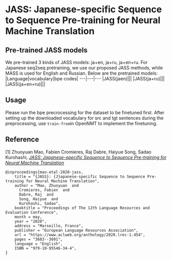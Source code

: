 # JASS: Japanese-specific Sequence to Sequence Pre-training for Neural Machine Translation

## Pre-trained JASS models
We pre-trained 3 kinds of JASS models: ja+en, ja+ru, ja+en+ru. For Japanese seq2seq pretraining, we use our proposed JASS methods, while MASS is used for English and Russian. Below are the pretrained models:
|Language|vocabulary|bpe codes|
---|---|---
|JASS(jaen)|||
|JASS(ja+ru)|||
|JASS(ja+en+ru)|||

## Usage
Please run the bpe precrocessing for the dataset to be finetuned first. After setting up the downloaded vocabulary for src and tgt sentences during the preprocessing, use ```train-from```in OpenNMT to implement the finetuning.  

## Reference
[1] Zhuoyuan Mao, Fabien Cromieres, Raj Dabre, Haiyue Song, Sadao Kurohashi, [*JASS: Japanese-specific Sequence to Sequence Pre-training for Neural Machine Translation*](https://www.aclweb.org/anthology/2020.lrec-1.454/)

```
@inproceedings{mao-etal-2020-jass,
    title = "{JASS}: {J}apanese-specific Sequence to Sequence Pre-training for Neural Machine Translation",
    author = "Mao, Zhuoyuan  and
      Cromieres, Fabien  and
      Dabre, Raj  and
      Song, Haiyue  and
      Kurohashi, Sadao",
    booktitle = "Proceedings of The 12th Language Resources and Evaluation Conference",
    month = may,
    year = "2020",
    address = "Marseille, France",
    publisher = "European Language Resources Association",
    url = "https://www.aclweb.org/anthology/2020.lrec-1.454",
    pages = "3683--3691",
    language = "English",
    ISBN = "979-10-95546-34-4",
}
```
